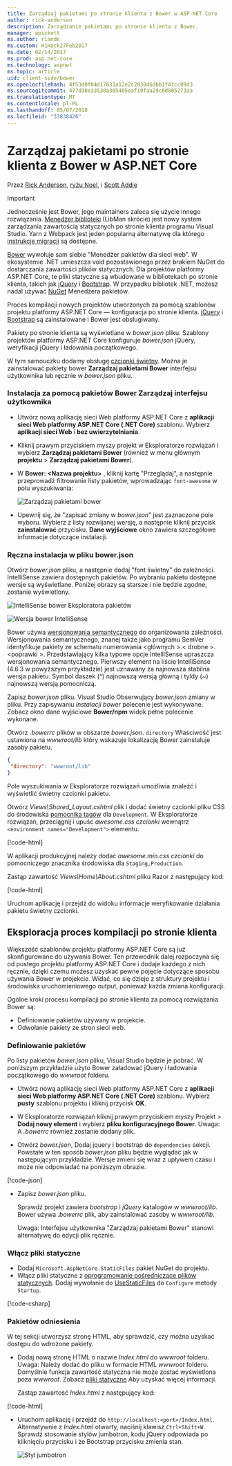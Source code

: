 ```yaml
---
title: Zarządzaj pakietami po stronie klienta z Bower w ASP.NET Core
author: rick-anderson
description: Zarządzanie pakietami po stronie klienta z Bower.
manager: wpickett
ms.author: riande
ms.custom: H1Hack27Feb2017
ms.date: 02/14/2017
ms.prod: asp.net-core
ms.technology: aspnet
ms.topic: article
uid: client-side/bower
ms.openlocfilehash: 4f53d0f04d17631a12e2c2030d6dbb1f4fcc09d3
ms.sourcegitcommit: 477d38e33530a305405eaf19faa29c6d805273aa
ms.translationtype: MT
ms.contentlocale: pl-PL
ms.lasthandoff: 05/07/2018
ms.locfileid: "33838426"
---
```

# <a name="manage-client-side-packages-with-bower-in-aspnet-core"></a>Zarządzaj pakietami po stronie klienta z Bower w ASP.NET Core

Przez [Rick Anderson](https://twitter.com/RickAndMSFT), [ryżu Noel](https://blog.falafel.com/falafel-software-recognized-sitefinity-website-year/), i [Scott Addie](https://scottaddie.com) 

> [!IMPORTANT]
> Jednocześnie jest Bower, jego maintainers zaleca się użycie innego rozwiązania. [Menedżer biblioteki](https://blogs.msdn.microsoft.com/webdev/2018/04/18/what-happened-to-bower/) (LibMan skrócie) jest nowy system zarządzania zawartością statycznych po stronie klienta programu Visual Studio. Yarn z Webpack jest jeden popularną alternatywę dla którego [instrukcje migracji](https://bower.io/blog/2017/how-to-migrate-away-from-bower/) są dostępne.

[Bower](https://bower.io/) wywołuje sam siebie "Menedżer pakietów dla sieci web". W ekosystemie .NET umieszcza void pozostawionego przez brakiem NuGet do dostarczania zawartości plików statycznych. Dla projektów platformy ASP.NET Core, te pliki statyczne są wbudowane w bibliotekach po stronie klienta, takich jak [jQuery](http://jquery.com/) i [Bootstrap](http://getbootstrap.com/). W przypadku bibliotek .NET, możesz nadal używać [NuGet](https://www.nuget.org/) Menedżera pakietów.

Proces kompilacji nowych projektów utworzonych za pomocą szablonów projektu platformy ASP.NET Core — konfiguracja po stronie klienta. [jQuery](http://jquery.com/) i [Bootstrap](http://getbootstrap.com/) są zainstalowane i Bower jest obsługiwany.

Pakiety po stronie klienta są wyświetlane w *bower.json* pliku. Szablony projektów platformy ASP.NET Core konfiguruje *bower.json* jQuery, weryfikacji jQuery i ładowania początkowego.

W tym samouczku dodamy obsługę [czcionki świetny](http://fontawesome.io). Można je zainstalować pakiety bower **Zarządzaj pakietami Bower** interfejsu użytkownika lub ręcznie w *bower.json* pliku.

### <a name="installation-via-manage-bower-packages-ui"></a>Instalacja za pomocą pakietów Bower Zarządzaj interfejsu użytkownika

* Utwórz nową aplikację sieci Web platformy ASP.NET Core z **aplikacji sieci Web platformy ASP.NET Core (.NET Core)** szablonu. Wybierz **aplikacji sieci Web** i **bez uwierzytelniania**.

* Kliknij prawym przyciskiem myszy projekt w Eksploratorze rozwiązań i wybierz **Zarządzaj pakietami Bower** (również w menu głównym **projektu** > **Zarządzaj pakietami Bower**).

* W **Bower: \<Nazwa projektu\>**  , kliknij kartę "Przeglądaj", a następnie przeprowadź filtrowanie listy pakietów, wprowadzając `font-awesome` w polu wyszukiwania:

  ![Zarządzaj pakietami bower](bower/_static/manage-bower-packages.png)

* Upewnij się, że "zapisać zmiany w *bower.json*" jest zaznaczone pole wyboru. Wybierz z listy rozwijanej wersję, a następnie kliknij przycisk **zainstalować** przycisku. **Dane wyjściowe** okno zawiera szczegółowe informacje dotyczące instalacji.

### <a name="manual-installation-in-bowerjson"></a>Ręczna instalacja w pliku bower.json

Otwórz *bower.json* pliku, a następnie dodaj "font świetny" do zależności. IntelliSense zawiera dostępnych pakietów. Po wybraniu pakietu dostępne wersje są wyświetlane. Poniżej obrazy są starsze i nie będzie zgodne, zostanie wyświetlony.

![IntelliSense bower Eksploratora pakietów](bower/_static/add-package.png)

![Wersja bower IntelliSense](bower/_static/version-intelliSense.png)

Bower używa [wersjonowania semantycznego](http://semver.org/) do organizowania zależności. Wersjonowania semantycznego, znanej także jako programu SemVer identyfikuje pakiety ze schematu numerowania \<głównych >.\< drobne >. \<poprawki >. Przedstawiający kilka typowe opcje IntelliSense upraszcza wersjonowania semantycznego. Pierwszy element na liście IntelliSense (4.6.3 w powyższym przykładzie) jest uznawany za najnowsza stabilna wersja pakietu. Symbol daszek (^) najnowszą wersją główną i tyldy (~) najnowszą wersją pomocniczą.

Zapisz *bower.json* pliku. Visual Studio Obserwujący *bower.json* zmiany w pliku. Przy zapisywaniu *instalacji bower* polecenie jest wykonywane. Zobacz okno dane wyjściowe **Bower/npm** widok pełne polecenie wykonane.

Otwórz *.bowerrc* plików w obszarze *bower.json*. `directory` Właściwość jest ustawiona na *wwwroot/lib* który wskazuje lokalizację Bower zainstaluje zasoby pakietu.

```json
{
 "directory": "wwwroot/lib"
}
```

Pole wyszukiwania w Eksploratorze rozwiązań umożliwia znaleźć i wyświetlić świetny czcionki pakietu.

Otwórz *Views\Shared\_Layout.cshtml* plik i dodać świetny czcionki pliku CSS do środowiska [pomocnika tagów](xref:mvc/views/tag-helpers/intro) dla `Development`. W Eksploratorze rozwiązań, przeciągnij i upuść *awesome.css czcionki* wewnątrz `<environment names="Development">` elementu.

[!code-html[](bower/sample/_Layout.cshtml?highlight=4&range=9-13)]

W aplikacji produkcyjnej należy dodać *awesome.min.css czcionki* do pomocniczego znacznika środowiska dla `Staging,Production`.

Zastąp zawartość *Views\Home\About.cshtml* pliku Razor z następujący kod:

[!code-html[](bower/sample/About.cshtml)]

Uruchom aplikację i przejdź do widoku informacje weryfikowanie działania pakietu świetny czcionki.

## <a name="exploring-the-client-side-build-process"></a>Eksploracja proces kompilacji po stronie klienta

Większość szablonów projektu platformy ASP.NET Core są już skonfigurowane do używania Bower. Ten przewodnik dalej rozpoczyna się od pustego projektu platformy ASP.NET Core i dodaje każdego z nich ręcznie, dzięki czemu możesz uzyskać pewne pojęcie dotyczące sposobu używania Bower w projekcie. Widać, co się dzieje z struktury projektu i środowiska uruchomieniowego output, ponieważ każda zmiana konfiguracji.

Ogólne kroki procesu kompilacji po stronie klienta za pomocą rozwiązania Bower są:

* Definiowanie pakietów używany w projekcie. <!-- once defined, you don't need to download them, VS does -->
* Odwołanie pakiety ze stron sieci web.

### <a name="define-packages"></a>Definiowanie pakietów

Po listy pakietów *bower.json* pliku, Visual Studio będzie je pobrać. W poniższym przykładzie użyto Bower załadować jQuery i ładowania początkowego do *wwwroot* folderu.

* Utwórz nową aplikację sieci Web platformy ASP.NET Core z **aplikacji sieci Web platformy ASP.NET Core (.NET Core)** szablonu. Wybierz **pusty** szablonu projektu i kliknij przycisk **OK**.

* W Eksploratorze rozwiązań kliknij prawym przyciskiem myszy Projekt > **Dodaj nowy element** i wybierz **pliku konfiguracyjnego Bower**. Uwaga: A *.bowerrc* również zostanie dodany plik.

* Otwórz *bower.json*, Dodaj jquery i bootstrap do `dependencies` sekcji. Powstałe w ten sposób *bower.json* pliku będzie wyglądać jak w następującym przykładzie. Wersje zmieni się wraz z upływem czasu i może nie odpowiadać na poniższym obrazie.

[!code-json[](bower/sample/bower.json?highlight=5,6)]

* Zapisz *bower.json* pliku.

  Sprawdź projekt zawiera *bootstrap* i *jQuery* katalogów w *wwwroot/lib*. Bower używa *.bowerrc* plik, aby zainstalować zasoby w *wwwroot/lib*.

  Uwaga: Interfejsu użytkownika "Zarządzaj pakietami Bower" stanowi alternatywę do edycji plik ręcznie.

### <a name="enable-static-files"></a>Włącz pliki statyczne

* Dodaj `Microsoft.AspNetCore.StaticFiles` pakiet NuGet do projektu.
* Włącz pliki statyczne z [oprogramowanie pośredniczące plików statycznych](/dotnet/api/microsoft.aspnetcore.builder.staticfileextensions). Dodaj wywołanie do [UseStaticFiles](/dotnet/api/microsoft.aspnetcore.builder.staticfileextensions) do `Configure` metody `Startup`.

[!code-csharp[](bower/sample/Startup.cs?highlight=9)]

### <a name="reference-packages"></a>Pakietów odniesienia

W tej sekcji utworzysz stronę HTML, aby sprawdzić, czy można uzyskać dostępu do wdrożone pakiety.

* Dodaj nową stronę HTML o nazwie *Index.html* do *wwwroot* folderu. Uwaga: Należy dodać do pliku w formacie HTML *wwwroot* folderu. Domyślnie funkcja zawartość statyczna nie może zostać wyświetlona poza *wwwroot*. Zobacz [pliki statyczne](xref:fundamentals/static-files) Aby uzyskać więcej informacji.

  Zastąp zawartość *Index.html* z następujący kod:

[!code-html[](bower/sample/Index.html)]

* Uruchom aplikację i przejdź do `http://localhost:<port>/Index.html`. Alternatywnie z *Index.html* otwarty, naciśnij klawisz `Ctrl+Shift+W`. Sprawdź stosowanie stylów jumbotron, kodu jQuery odpowiada po kliknięciu przycisku i że Bootstrap przycisku zmienia stan.

  ![Styl jumbotron](bower/_static/jumbotron.png)
